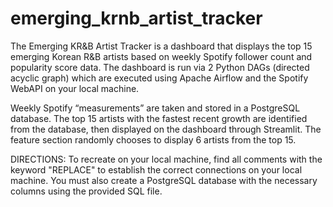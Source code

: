 # emerging_krnb_artist_tracker
The Emerging KR&amp;B Artist Tracker is a dashboard that displays the top 15 emerging Korean R&amp;B artists based on weekly Spotify follower count and popularity score data. The dashboard is run via 2 Python DAGs (directed acyclic graph) which are executed using Apache Airflow and the Spotify WebAPI on your local machine.

Weekly Spotify “measurements” are taken and stored in a PostgreSQL database. The top 15 artists with the fastest recent growth are identified from the database, then displayed on the dashboard through Streamlit. The feature section randomly chooses to display 6 artists from the top 15.

DIRECTIONS:
To recreate on your local machine, find all comments with the keyword "REPLACE" to establish the correct connections on your local machine.
You must also create a PostgreSQL database with the necessary columns using the provided SQL file.
